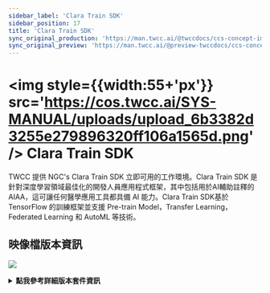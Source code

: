 ```yaml
---
sidebar_label: 'Clara Train SDK'
sidebar_position: 17
title: 'Clara Train SDK'
sync_original_production: 'https://man.twcc.ai/@twccdocs/ccs-concept-image-clara-zh'
sync_original_preview: 'https://man.twcc.ai/@preview-twccdocs/ccs-concept-image-clara-zh'
---
```



# <img style={{width:55+'px'}} src='https://cos.twcc.ai/SYS-MANUAL/uploads/upload_6b3382d3255e279896320ff106a1565d.png' /> Clara Train SDK

TWCC 提供 NGC's Clara Train SDK 立即可用的工作環境。Clara Train SDK 是針對深度學習領域最佳化的開發人員應用程式框架，其中包括用於AI輔助註釋的 AIAA，這可讓任何醫學應用工具都具備 AI 能力。Clara Train SDK基於 TensorFlow 的訓練框架並支援 Pre-train Model，Transfer Learning，Federated Learning 和 AutoML 等技術。

## <i class="fa fa-sticky-note" aria-hidden="true"></i> <span class="ccsimglist">映像檔版本資訊</span> 

![](https://cos.twcc.ai/SYS-MANUAL/uploads/upload_88db536e418383826d7b899669980e97.png)



<details class="docspoiler">

<summary><b>點我參考詳細版本套件資訊</b></summary>

- [clara-train-sdk](https://ngc.nvidia.com/catalog/containers/nvidia:clara-train-sdk)


</details>

